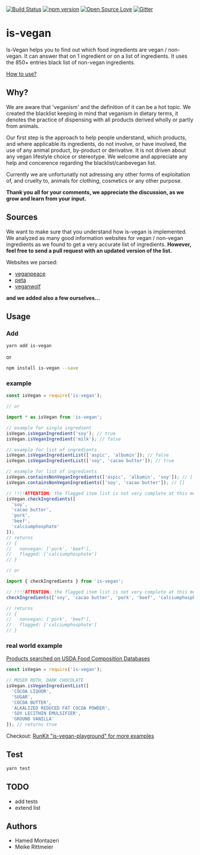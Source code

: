 [![Build Status](https://travis-ci.org/hmontazeri/is-vegan.svg?branch=master)](https://travis-ci.org/hmontazeri/is-vegan) [![npm version](https://badge.fury.io/js/is-vegan.svg)](https://badge.fury.io/js/is-vegan) [![Open Source Love](https://badges.frapsoft.com/os/v1/open-source.svg?v=103)](https://github.com/ellerbrock/open-source-badges/) [![Gitter](https://img.shields.io/gitter/room/nwjs/nw.js.svg)](https://gitter.im/is-vegan/Lobby)

# is-vegan

Is-Vegan helps you to find out which food ingredients are vegan / non-vegan. It can answer that on 1 ingredient or on a list of ingredients. It uses the 850+ entries black list of non-vegan ingredients.

[How to use?](#usage)

## Why?

We are aware that 'veganism' and the definition of it can be a hot topic. We created the blacklist keeping in mind that veganism in dietary terms, it denotes the practice of dispensing with all products derived wholly or partly from animals.

Our first step is the approach to help people understand, which products, and where applicable its ingredients, do not involve, or have involved, the use of any animal product, by-product or derivative. It is not driven about any vegan lifestyle choice or stereotype.
We welcome and appreciate any help and concerence regarding the blacklist/canbevegan list.

Currently we are unfortunatly not adressing any other forms of exploitation of, and cruelty to, animals for clothing, cosmetics or any other purpose.

**Thank you all for your comments, we appreciate the discussion, as we grow and learn from your input.**

## Sources

We want to make sure that you understand how is-vegan is implemented. We analyzed as many good information websites for vegan / non-vegan ingredients as we found to get a very accurate list of ingredients. **However, feel free to send a pull request with an updated version of the list.**

Websites we parsed:

* [veganpeace](http://www.veganpeace.com/ingredients/ingredients.htm)
* [peta](https://www.peta.org/living/food/animal-ingredients-list/)
* [veganwolf](http://www.veganwolf.com/animal_ingredients.htm)

**and we added also a few ourselves...**

## Usage

### Add

```bash
yarn add is-vegan
```

or

```bash
npm install is-vegan --save
```

### example

```javascript
const isVegan = require('is-vegan');

// or

import * as isVegan from 'is-vegan';

// example for single ingredient
isVegan.isVeganIngredient('soy'); // true
isVegan.isVeganIngredient('milk'); // false

// example for list of ingredients
isVegan.isVeganIngredientList(['aspic', 'albumin']); // false
isVegan.isVeganIngredientList(['soy', 'cacao butter']); // true

// example for list of ingredients
isVegan.containsNonVeganIngredients(['aspic', 'albumin', 'soy']); // ['aspic', 'albumin']
isVegan.containsNonVeganIngredients(['soy', 'cacao butter']); // []

// !!!!ATTENTION: the flagged item list is not very complete at this moment. We are working on it.
isVegan.checkIngredients([
  'soy',
  'cacao butter',
  'pork',
  'beef',
  'calciumphosphate'
]);
// returns
// {
//   nonvegan: ['pork', 'beef'],
//   flagged: ['calciumphosphate']
// }

// or

import { checkIngredients } from 'is-vegan';

// !!!!ATTENTION: the flagged item list is not very complete at this moment. We are working on it.
checkIngredients(['soy', 'cacao butter', 'pork', 'beef', 'calciumphosphate']);

// returns
// {
//   nonvegan: ['pork', 'beef'],
//   flagged: ['calciumphosphate']
// }
```

### real world example

[Products searched on USDA Food Composition Databases](https://ndb.nal.usda.gov/ndb/search/list)

```javascript
const isVegan = require('is-vegan');

// MOSER ROTH, DARK CHOCOLATE
isVegan.isVeganIngredientList([
  'COCOA LIQUOR',
  'SUGAR',
  'COCOA BUTTER',
  'ALKALIZED REDUCED FAT COCOA POWDER',
  'SOY LECITHIN EMULSIFIER',
  'GROUND VANILLA'
]); // returns true
```

Checkout: [RunKit "is-vegan-playground" for more examples](https://runkit.com/hmontazeri/is-vegan-playground)

## Test

```bash
yarn test
```

## TODO

* add tests
* extend list

## Authors

* Hamed Montazeri
* Meike Rittmeier
